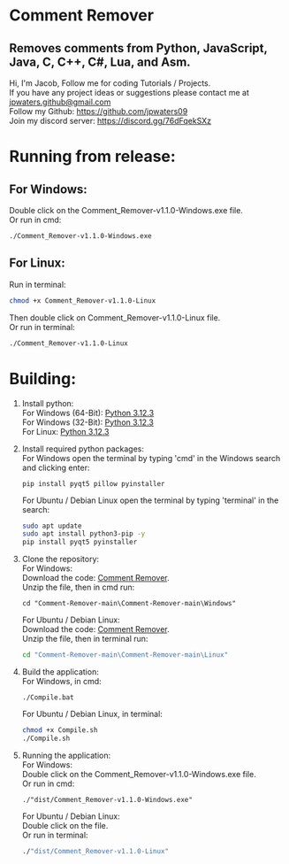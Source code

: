 # Comment Remover
Removes comments from Python, JavaScript, Java, C, C++, C#, Lua, and Asm.
---
Hi, I'm Jacob,
Follow me for coding Tutorials / Projects.\
If you have any project ideas or suggestions please contact me at jpwaters.github@gmail.com \
Follow my Github: https://github.com/jpwaters09 \
Join my discord server: https://discord.gg/76dFqekSXz

# Running from release:
## For Windows: 
Double click on the Comment_Remover-v1.1.0-Windows.exe file. \
Or run in cmd:
```batch
./Comment_Remover-v1.1.0-Windows.exe
```

## For Linux: 
Run in terminal:
```bash
chmod +x Comment_Remover-v1.1.0-Linux
```
Then double click on Comment_Remover-v1.1.0-Linux file. \
Or run in terminal:
```bash
./Comment_Remover-v1.1.0-Linux
```

# Building:
1. Install python: \
   For Windows (64-Bit): [Python 3.12.3](https://www.python.org/ftp/python/3.12.3/python-3.12.3-amd64.exe) \
   For Windows (32-Bit): [Python 3.12.3](https://www.python.org/ftp/python/3.12.3/python-3.12.3.exe) \
   For Linux: [Python 3.12.3](https://www.python.org/ftp/python/3.12.3/Python-3.12.3.tgz)
   
2. Install required python packages: \
   For Windows open the terminal by typing 'cmd' in the Windows search and clicking enter:
   ```batch
   pip install pyqt5 pillow pyinstaller
   ```

   For Ubuntu / Debian Linux open the terminal by typing 'terminal' in the search:
   ```bash
   sudo apt update
   sudo apt install python3-pip -y
   pip install pyqt5 pyinstaller
   ```

4. Clone the repository: \
   For Windows: \
   Download the code: [Comment Remover](https://github.com/Jpwaters09/Comment-Remover/archive/refs/heads/main.zip). \
   Unzip the file, then in cmd run:
   ```batch
   cd "Comment-Remover-main\Comment-Remover-main\Windows"
   ```

   For Ubuntu / Debian Linux: \
   Download the code: [Comment Remover](https://github.com/Jpwaters09/Comment-Remover/archive/refs/heads/main.zip). \
   Unzip the file, then in terminal run:
   ```bash
   cd "Comment-Remover-main\Comment-Remover-main\Linux"
   ```

5. Build the application: \
   For Windows, in cmd:
   ```batch
   ./Compile.bat
   ```
   
   For Ubuntu / Debian Linux, in terminal:
   ```bash
   chmod +x Compile.sh
   ./Compile.sh
   ```

6. Running the application: \
   For Windows: \
   Double click on the Comment_Remover-v1.1.0-Windows.exe file. \
   Or run in cmd:
   ```batch
   ./"dist/Comment_Remover-v1.1.0-Windows.exe"
   ```

   For Ubuntu / Debian Linux: \
   Double click on the file. \
   Or run in terminal:
   ```bash
   ./"dist/Comment_Remover-v1.1.0-Linux"
   ```
